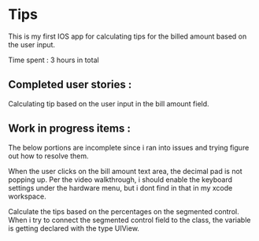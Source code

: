 # Tips
This is my first IOS app for calculating tips for the billed amount based on the user input. 

Time spent : 3 hours in total

Completed user stories :
------------------------

Calculating tip based on the user input in the bill amount field. 


Work in progress items :
------------------------

The below portions are incomplete since i ran into issues and trying figure out how to resolve them.

When the user clicks on the bill amount text area, the decimal pad is not popping up. Per the video walkthrough, i should enable
the keyboard settings under the hardware menu, but i dont find in that in my xcode workspace.

Calculate the tips based on the percentages on the segmented control. When i try to connect the segmented control field to the class, the 
variable is getting declared with the type UIView. 
